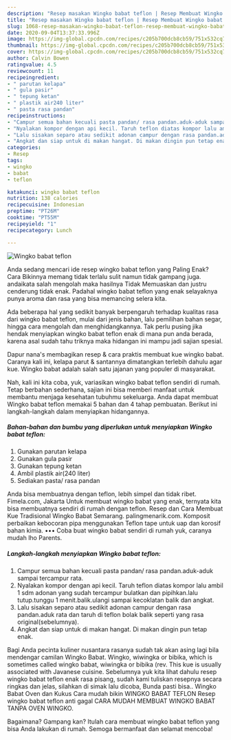 ```yaml
---
description: "Resep masakan Wingko babat teflon | Resep Membuat Wingko babat teflon Yang Bikin Ngiler"
title: "Resep masakan Wingko babat teflon | Resep Membuat Wingko babat teflon Yang Bikin Ngiler"
slug: 1068-resep-masakan-wingko-babat-teflon-resep-membuat-wingko-babat-teflon-yang-bikin-ngiler
date: 2020-09-04T13:37:33.996Z
image: https://img-global.cpcdn.com/recipes/c205b700dcb8cb59/751x532cq70/wingko-babat-teflon-foto-resep-utama.jpg
thumbnail: https://img-global.cpcdn.com/recipes/c205b700dcb8cb59/751x532cq70/wingko-babat-teflon-foto-resep-utama.jpg
cover: https://img-global.cpcdn.com/recipes/c205b700dcb8cb59/751x532cq70/wingko-babat-teflon-foto-resep-utama.jpg
author: Calvin Bowen
ratingvalue: 4.5
reviewcount: 11
recipeingredient:
- " parutan kelapa"
- " gula pasir"
- " tepung ketan"
- " plastik air240 liter"
- " pasta rasa pandan"
recipeinstructions:
- "Campur semua bahan kecuali pasta pandan/ rasa pandan.aduk-aduk sampai tercampur rata."
- "Nyalakan kompor dengan api kecil. Taruh teflon diatas kompor lalu ambil 1 sdm adonan yang sudah tercampur bulatkan dan pipihkan.lalu tutup.tunggu 1 menit.balik.ulangi sampai kecoklatan balik dan angkat."
- "Lalu sisakan separo atau sedikit adonan campur dengan rasa pandan.aduk rata dan taruh di teflon bolak balik seperti yang rasa original(sebelumnya)."
- "Angkat dan siap untuk di makan hangat. Di makan dingin pun tetap enak."
categories:
- Resep
tags:
- wingko
- babat
- teflon

katakunci: wingko babat teflon 
nutrition: 138 calories
recipecuisine: Indonesian
preptime: "PT26M"
cooktime: "PT55M"
recipeyield: "1"
recipecategory: Lunch

---
```



![Wingko babat teflon](https://img-global.cpcdn.com/recipes/c205b700dcb8cb59/751x532cq70/wingko-babat-teflon-foto-resep-utama.jpg)

Anda sedang mencari ide resep wingko babat teflon yang Paling Enak? Cara Bikinnya memang tidak terlalu sulit namun tidak gampang juga. andaikata salah mengolah maka hasilnya Tidak Memuaskan dan justru cenderung tidak enak. Padahal wingko babat teflon yang enak selayaknya punya aroma dan rasa yang bisa memancing selera kita.

Ada beberapa hal yang sedikit banyak berpengaruh terhadap kualitas rasa dari wingko babat teflon, mulai dari jenis bahan, lalu pemilihan bahan segar, hingga cara mengolah dan menghidangkannya. Tak perlu pusing jika hendak menyiapkan wingko babat teflon enak di mana pun anda berada, karena asal sudah tahu triknya maka hidangan ini mampu jadi sajian spesial.

Dapur nana&#39;s membagikan resep &amp; cara praktis membuat kue wingko babat. Caranya kali ini, kelapa parut &amp; santannya dimatangkan terlebih dahulu agar kue. Wingko babat adalah salah satu jajanan yang populer di masyarakat.


Nah, kali ini kita coba, yuk, variasikan wingko babat teflon sendiri di rumah. Tetap berbahan sederhana, sajian ini bisa memberi manfaat untuk membantu menjaga kesehatan tubuhmu sekeluarga. Anda dapat membuat Wingko babat teflon memakai 5 bahan dan 4 tahap pembuatan. Berikut ini langkah-langkah dalam menyiapkan hidangannya.

<!--inarticleads1-->

##### Bahan-bahan dan bumbu yang diperlukan untuk menyiapkan Wingko babat teflon:

1. Gunakan  parutan kelapa
1. Gunakan  gula pasir
1. Gunakan  tepung ketan
1. Ambil  plastik air(240 liter)
1. Sediakan  pasta/ rasa pandan


Anda bisa membuatnya dengan teflon, lebih simpel dan tidak ribet. Fimela.com, Jakarta Untuk membuat wingko babat yang enak, ternyata kita bisa membuatnya sendiri di rumah dengan teflon. Resep dan Cara Membuat Kue Tradisional Wingko Babat Semarang. palingmenarik.com. Komposit perbaikan kebocoran pipa menggunakan Teflon tape untuk uap dan korosif bahan kimia. ••• Coba buat wingko babat sendiri di rumah yuk, caranya mudah lho Parents. 

<!--inarticleads2-->

##### Langkah-langkah menyiapkan Wingko babat teflon:

1. Campur semua bahan kecuali pasta pandan/ rasa pandan.aduk-aduk sampai tercampur rata.
1. Nyalakan kompor dengan api kecil. Taruh teflon diatas kompor lalu ambil 1 sdm adonan yang sudah tercampur bulatkan dan pipihkan.lalu tutup.tunggu 1 menit.balik.ulangi sampai kecoklatan balik dan angkat.
1. Lalu sisakan separo atau sedikit adonan campur dengan rasa pandan.aduk rata dan taruh di teflon bolak balik seperti yang rasa original(sebelumnya).
1. Angkat dan siap untuk di makan hangat. Di makan dingin pun tetap enak.


Bagi Anda pecinta kuliner nusantara rasanya sudah tak akan asing lagi bila mendengar camilan Wingko Babat. Wingko, wiwingka or bibika, which is sometimes called wingko babat, wiwingka or bibika (rev. This kue is usually associated with Javanese cuisine. Sebelumnya yuk kita lihat dahulu resep wingko babat teflon enak rasa pisang, sudah kami tuliskan resepnya secara ringkas dan jelas, silahkan di simak lalu dicoba, Bunda pasti bisa.. Wingko Babat Oven dan Kukus Cara mudah bikin WINGKO BABAT TEFLON Resep wingko babat teflon anti gagal CARA MUDAH MEMBUAT WINGKO BABAT TANPA OVEN WINGKO. 

Bagaimana? Gampang kan? Itulah cara membuat wingko babat teflon yang bisa Anda lakukan di rumah. Semoga bermanfaat dan selamat mencoba!
